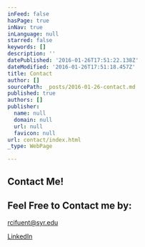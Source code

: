 ```yaml
---
inFeed: false
hasPage: true
inNav: true
inLanguage: null
starred: false
keywords: []
description: ''
datePublished: '2016-01-26T17:51:22.138Z'
dateModified: '2016-01-26T17:51:18.457Z'
title: Contact
author: []
sourcePath: _posts/2016-01-26-contact.md
published: true
authors: []
publisher:
  name: null
  domain: null
  url: null
  favicon: null
url: contact/index.html
_type: WebPage

---
```

## Contact Me!

## Feel Free to Contact me by: 

rcifuent@syr.edu

[LinkedIn][0]

[0]: https://www.linkedin.com/in/rafacifuentes